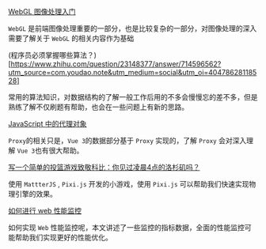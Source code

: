 [WebGL 图像处理入门](https://zhuanlan.zhihu.com/p/100388037?utm_source=com.youdao.note&utm_medium=social&utm_oi=40478628118528)

`WebGL` 是前端图像处理重要的一部分，也是比较复杂的一部分，对图像处理的深入需要了解关于 `WebGL` 的相关内容作为基础

(程序员必须掌握哪些算法？)[https://www.zhihu.com/question/23148377/answer/714596562?utm_source=com.youdao.note&utm_medium=social&utm_oi=40478628118528]

常用的算法知识，对数据结构的了解一般工作后用的不多会慢慢忘的差不多，但是熟练了解不仅刷题有帮助，也会在一些问题上有新的思路。

[JavaScript 中的代理对象](https://mp.weixin.qq.com/s?__biz=MzI3NzIzMDY0NA==&mid=2247488198&idx=1&sn=b71c83021e33751d64fc7e7c151e87da&chksm=eb68379ddc1fbe8b1896eccb435f2665c0bebaadaea98d5255a544e397fdcf558e61c1292ce1&mpshare=1&scene=1&srcid=&sharer_sharetime=1582695262990&sharer_shareid=9ab05bacd692aca4809ae8fc52530bc4#rd)

`Proxy`的相关只是，`Vue 3`的数据部分基于 `Proxy` 实现的，了解 `Proxy` 会对深入理解 `Vue 3`也有很大帮助。 

[写一个简单的投篮游戏致敬科比：你见过凌晨4点的洛杉矶吗？](http://mp.weixin.qq.com/s?__biz=Mzg5NjAzMjI0NQ==&mid=2247485335&idx=1&sn=03163fb971715cd56bf2adead5a18626&chksm=c0060b0df771821bd51ddec7aa8ec47cdba8f27c247821b6b147fdf3457009a72e514070a517&mpshare=1&scene=1&srcid=&sharer_sharetime=1582695144308&sharer_shareid=9ab05bacd692aca4809ae8fc52530bc4#rd)

使用 `MattterJS` , `Pixi.js` 开发的小游戏，使用 `Pixi.js` 可以帮助我们快速实现物理引擎的效果。

[如何进行 web 性能监控](http://mp.weixin.qq.com/s?__biz=MzAxODE2MjM1MA==&mid=2651557717&idx=1&sn=0da018e3e7b3b7fe065673f7f4e6f0f1&chksm=80255894b752d1823dd0c1c75199e842511ebb82abcf6426ecfaa8b8409f6b92e1ea2ee74845&mpshare=1&scene=1&srcid=&sharer_sharetime=1578832859818&sharer_shareid=9ab05bacd692aca4809ae8fc52530bc4#rd)

如何实现 `Web` 性能监控呢，本文讲述了一些监控的指标数据，全面的性能监控可能帮助我们实现更好的性能优化。